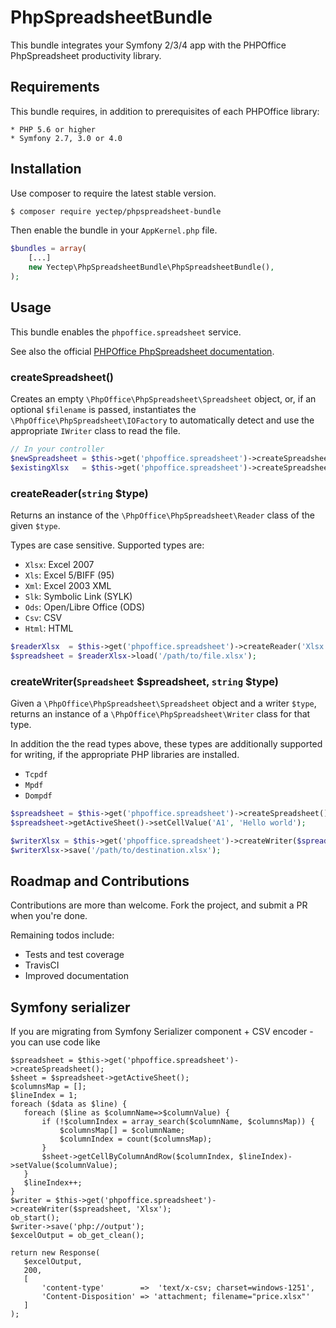 # PhpSpreadsheetBundle

This bundle integrates your Symfony 2/3/4 app with the PHPOffice PhpSpreadsheet
productivity library.

## Requirements

This bundle requires, in addition to prerequisites of each PHPOffice library:

    * PHP 5.6 or higher
    * Symfony 2.7, 3.0 or 4.0
    
## Installation

Use composer to require the latest stable version.

````bash
$ composer require yectep/phpspreadsheet-bundle
````

Then enable the bundle in your `AppKernel.php` file.

````php
$bundles = array(
    [...]
    new Yectep\PhpSpreadsheetBundle\PhpSpreadsheetBundle(),
);
````

## Usage

This bundle enables the `phpoffice.spreadsheet` service.

See also the official [PHPOffice PhpSpreadsheet documentation](http://phpspreadsheet.readthedocs.io/).

### createSpreadsheet()

Creates an empty `\PhpOffice\PhpSpreadsheet\Spreadsheet` object, or, if an optional 
`$filename` is passed, instantiates the `\PhpOffice\PhpSpreadsheet\IOFactory` to
automatically detect and use the appropriate `IWriter` class to read the file.

````php
// In your controller
$newSpreadsheet = $this->get('phpoffice.spreadsheet')->createSpreadsheet();
$existingXlsx   = $this->get('phpoffice.spreadsheet')->createSpreadsheet('/path/to/file.xlsx');
````

### createReader(`string` $type)

Returns an instance of the `\PhpOffice\PhpSpreadsheet\Reader` class of the given `$type`.

Types are case sensitive. Supported types are:

* `Xlsx`: Excel 2007
* `Xls`: Excel 5/BIFF (95)
* `Xml`: Excel 2003 XML
* `Slk`: Symbolic Link (SYLK)
* `Ods`: Open/Libre Office (ODS)
* `Csv`: CSV
* `Html`: HTML

````php
$readerXlsx  = $this->get('phpoffice.spreadsheet')->createReader('Xlsx');
$spreadsheet = $readerXlsx->load('/path/to/file.xlsx');
````

### createWriter(`Spreadsheet` $spreadsheet, `string` $type)

Given a `\PhpOffice\PhpSpreadsheet\Spreadsheet` object and a writer `$type`, returns
an instance of a `\PhpOffice\PhpSpreadsheet\Writer` class for that type.

In addition the the read types above, these types are additionally supported for writing, if
the appropriate PHP libraries are installed.

* `Tcpdf`
* `Mpdf`
* `Dompdf`

````php
$spreadsheet = $this->get('phpoffice.spreadsheet')->createSpreadsheet();
$spreadsheet->getActiveSheet()->setCellValue('A1', 'Hello world');

$writerXlsx = $this->get('phpoffice.spreadsheet')->createWriter($spreadsheet, 'Xlsx');
$writerXlsx->save('/path/to/destination.xlsx');
````

## Roadmap and Contributions

Contributions are more than welcome. Fork the project, and submit a PR when you're done.

Remaining todos include:

* Tests and test coverage
* TravisCI
* Improved documentation

## Symfony serializer

If you are migrating from Symfony Serializer component + CSV encoder - you can use code like

```
$spreadsheet = $this->get('phpoffice.spreadsheet')->createSpreadsheet();
$sheet = $spreadsheet->getActiveSheet();
$columnsMap = [];
$lineIndex = 1;
foreach ($data as $line) {
   foreach ($line as $columnName=>$columnValue) {
       if (!$columnIndex = array_search($columnName, $columnsMap)) {
           $columnsMap[] = $columnName;
           $columnIndex = count($columnsMap);
       }
       $sheet->getCellByColumnAndRow($columnIndex, $lineIndex)->setValue($columnValue);
   }
   $lineIndex++;
}
$writer = $this->get('phpoffice.spreadsheet')->createWriter($spreadsheet, 'Xlsx');
ob_start();
$writer->save('php://output');
$excelOutput = ob_get_clean();

return new Response(
   $excelOutput,
   200,
   [
       'content-type'        =>  'text/x-csv; charset=windows-1251',
       'Content-Disposition' => 'attachment; filename="price.xlsx"'
   ]
);
```
